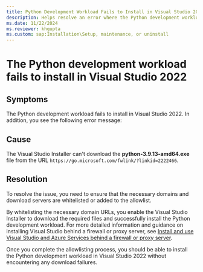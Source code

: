 ```yaml
---
title: Python Development Workload Fails to Install in Visual Studio 2022
description: Helps resolve an error where the Python development workload fails to install in Visual Studio 2022.
ms.date: 11/22/2024
ms.reviewer: khgupta
ms.custom: sap:Installation\Setup, maintenance, or uninstall
---
```


# The Python development workload fails to install in Visual Studio 2022

## Symptoms

The Python development workload fails to install in Visual Studio 2022. In addition, you see the following error message:

## Cause

The Visual Studio Installer can't download the **python-3.9.13-amd64.exe** file from the URL `https://go.microsoft.com/fwlink/?linkid=2222466`.

## Resolution

To resolve the issue, you need to ensure that the necessary domains and download servers are whitelisted or added to the allowlist.

By whitelisting the necessary domain URLs, you enable the Visual Studio Installer to download the required files and successfully install the Python development workload. For more detailed information and guidance on installing Visual Studio behind a firewall or proxy server, see [Install and use Visual Studio and Azure Services behind a firewall or proxy server](/visualstudio/install/install-and-use-visual-studio-behind-a-firewall-or-proxy-server).

Once you complete the allowlisting process, you should be able to install the Python development workload in Visual Studio 2022 without encountering any download failures.
